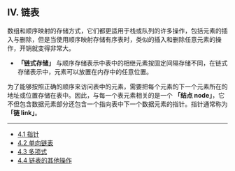 ## IV. 链表


数组和顺序映射的存储方式，它们都更适用于栈或队列的许多操作，包括元素的插入与删除，但是当使用顺序映射存储有序表时，类似的插入和删除任意元素的操作，开销就变得非常大。

- **「链式存储」** 与顺序存储表示中表中的相继元素按固定间隔存储不同，在链式存储表示中，元素可以放置在内存中的任意位置。
  
为了能够按照正确的顺序来访问表中的元素，需要把每个元素的下一个元素所在的地址或位置存储在表中。因此，与每一个表元素相关的是一个 **「结点 node」**，它不但包含数据元素部分还包含一个指向表中下一个数据元素的指针。指针通常称为 **「链 link」**。


---

* [4.1 指针](4.1-指针.md)
* [4.2 单向链表](4.2-单向链表.md)
* [4.3 多项式](4.3-多项式.md)
* [4.4 链表的其他操作](4.4-链表的其他操作.md)
